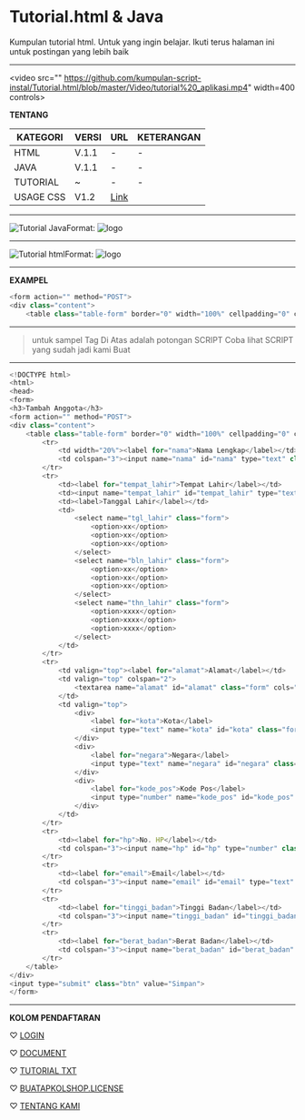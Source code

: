 # Tutorial.html & Java
Kumpulan tutorial html. Untuk yang ingin belajar. Ikuti terus halaman ini untuk postingan yang lebih baik

---

<video src="" https://github.com/kumpulan-script-instal/Tutorial.html/blob/master/Video/tutorial%20_aplikasi.mp4" width=400 controls>
</video>


                                                                                                                 
**TENTANG**

KATEGORI | VERSI | URL | KETERANGAN
--------- |---------- | ---------- | ----------
HTML | V.1.1 | - | - 
JAVA | V.1.1 | - | - 
TUTORIAL | ~ | - | -
USAGE CSS | V1.2 | [Link](https://github.com/kumpulan-script-instal/Tutorial.html/blob/master/usage.csv) | 

---
![Tutorial Java ](Dock/Tutorial)Format: ![logo](https://github.com/kumpulan-script-instal/Tutorial.html/blob/master/Dock/scr/download.png%20(48%C3%9790))

---

![Tutorial html](Dock/Tutorial)Format: ![logo](https://github.com/kumpulan-script-instal/Tutorial.html/blob/master/Dock/scr/images.jpeg%20(225%C3%97225))

---

**EXAMPEL**

```javascript
<form action="" method="POST">
<div class="content">
    <table class="table-form" border="0" width="100%" cellpadding="0" cellspacing="0">
```

---

> untuk sampel Tag Di Atas adalah potongan SCRIPT
> Coba lihat SCRIPT yang sudah jadi kami Buat

---
```javascript
<!DOCTYPE html>
<html>
<head>
<form>
<h3>Tambah Anggota</h3>
<form action="" method="POST">
<div class="content">
    <table class="table-form" border="0" width="100%" cellpadding="0" cellspacing="0">
        <tr>
            <td width="20%"><label for="nama">Nama Lengkap</label></td>
            <td colspan="3"><input name="nama" id="nama" type="text" class="form"></td>
        </tr>
        <tr>
            <td><label for="tempat_lahir">Tempat Lahir</label></td>
            <td><input name="tempat_lahir" id="tempat_lahir" type="text" class="form"></td>
            <td><label>Tanggal Lahir</label></td>
            <td>
                <select name="tgl_lahir" class="form">
                    <option>xx</option>
                    <option>xx</option>
                    <option>xx</option>
                </select>
                <select name="bln_lahir" class="form">
                    <option>xx</option>
                    <option>xx</option>
                    <option>xx</option>
                </select>
                <select name="thn_lahir" class="form">
                    <option>xxxx</option>
                    <option>xxxx</option>
                    <option>xxxx</option>
                </select>
            </td>
        </tr>
        <tr>
            <td valign="top"><label for="alamat">Alamat</label></td>
            <td valign="top" colspan="2">
                <textarea name="alamat" id="alamat" class="form" cols="50" rows="8"></textarea>
            </td>
            <td valign="top">
                <div>
                    <label for="kota">Kota</label>
                    <input type="text" name="kota" id="kota" class="form">
                </div>
                <div>
                    <label for="negara">Negara</label>
                    <input type="text" name="negara" id="negara" class="form">
                </div>
                <div>
                    <label for="kode_pos">Kode Pos</label>
                    <input type="number" name="kode_pos" id="kode_pos" class="form">
                </div>
            </td>
        </tr>
        <tr>
            <td><label for="hp">No. HP</label></td>
            <td colspan="3"><input name="hp" id="hp" type="number" class="form"></td>
        </tr>
        <tr>
            <td><label for="email">Email</label></td>
            <td colspan="3"><input name="email" id="email" type="text" class="form"></td>
        </tr>
        <tr>
            <td><label for="tinggi_badan">Tinggi Badan</label></td>
            <td colspan="3"><input name="tinggi_badan" id="tinggi_badan" type="number" class="form"></td>
        </tr>
        <tr>
            <td><label for="berat_badan">Berat Badan</label></td>
            <td colspan="3"><input name="berat_badan" id="berat_badan" type="number" class="form"></td>
        </tr>
    </table>
</div>
<input type="submit" class="btn" value="Simpan">
</form>
```

---


**KOLOM PENDAFTARAN**

♡ [LOGIN](/Dock/Exampel/Login.md)

♡ [DOCUMENT](https://github.com/kumpulan-script-instal/Tutorial.html/tree/master/Dock)

♡ [TUTORIAL TXT](https://github.com/kumpulan-script-instal/Tutorial.html/blob/master/Dock/Tutorial.txt/Doc.txt)

♡ [BUATAPKOLSHOP.LICENSE](https://github.com/kumpulan-script-instal/LICENSE/blob/master/Dock/License_version/L.v2.1.md)

♡ [TENTANG KAMI](https://github.com/kumpulan-script-instal/Tutorial.html/blob/master/TentangKami.md)
